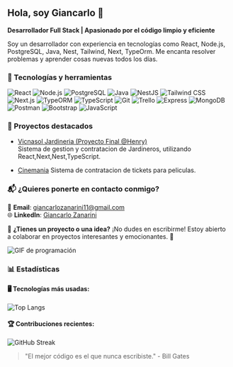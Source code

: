 ## Hola, soy Giancarlo 👋

**Desarrollador Full Stack | Apasionado por el código limpio y eficiente**

Soy un desarrollador con experiencia en tecnologías como React, Node.js, PostgreSQL, Java, Nest, Tailwind, Next, TypeOrm. 
Me encanta resolver problemas y aprender cosas nuevas todos los días.

### 🚀 Tecnologías y herramientas
![React](https://img.shields.io/badge/React-61DAFB?style=for-the-badge&logo=react&logoColor=white)
![Node.js](https://img.shields.io/badge/Node.js-339933?style=for-the-badge&logo=nodedotjs&logoColor=white)
![PostgreSQL](https://img.shields.io/badge/PostgreSQL-316192?style=for-the-badge&logo=postgresql&logoColor=white)
![Java](https://img.shields.io/badge/Java-007396?style=for-the-badge&logo=java&logoColor=white)
![NestJS](https://img.shields.io/badge/NestJS-E0234E?style=for-the-badge&logo=nestjs&logoColor=white)
![Tailwind CSS](https://img.shields.io/badge/Tailwind_CSS-38B2AC?style=for-the-badge&logo=tailwindcss&logoColor=white)
![Next.js](https://img.shields.io/badge/Next.js-000000?style=for-the-badge&logo=nextdotjs&logoColor=white)
![TypeORM](https://img.shields.io/badge/TypeORM-F37626?style=for-the-badge&logo=typeorm&logoColor=white)
![TypeScript](https://img.shields.io/badge/TypeScript-3178C6?style=for-the-badge&logo=typescript&logoColor=white)
![Git](https://img.shields.io/badge/Git-F05032?style=for-the-badge&logo=git&logoColor=white)
![Trello](https://img.shields.io/badge/Trello-0079BF?style=for-the-badge&logo=trello&logoColor=white)
![Express](https://img.shields.io/badge/Express-000000?style=for-the-badge&logo=express&logoColor=white)
![MongoDB](https://img.shields.io/badge/MongoDB-47A248?style=for-the-badge&logo=mongodb&logoColor=white)
![Postman](https://img.shields.io/badge/Postman-FF6C37?style=for-the-badge&logo=postman&logoColor=white)
![Bootstrap](https://img.shields.io/badge/Bootstrap-7952B3?style=for-the-badge&logo=bootstrap&logoColor=white)
![JavaScript](https://img.shields.io/badge/JavaScript-F7DF1E?style=for-the-badge&logo=javascript&logoColor=black)




### 🌟 Proyectos destacados
- [Vicnasol Jardineria (Proyecto Final @Henry)](https://github.com/Gi4ncarlo/ProyectoFinal-Henry)  
  Sistema de gestion y contratacion de Jardineros, utilizando React,Next,Nest,TypeScript.

- [Cinemania](https://github.com/Gi4ncarlo/Cinemania-Proyect)
  Sistema de contratacion de tickets para peliculas.

### 📬 ¿Quieres ponerte en contacto conmigo?

💌 **Email**: [giancarlozanarini11@gmail.com](mailto:giancarlozanarini11@gmail.com)  
🌐 **LinkedIn**: [Giancarlo Zanarini](https://www.linkedin.com/in/giancarlo-zanarini-316684257/)  

📩 **¿Tienes un proyecto o una idea?** ¡No dudes en escribirme! Estoy abierto a colaborar en proyectos interesantes y emocionantes. 🚀  


![GIF de programación](https://media.giphy.com/media/13HgwGsXF0aiGY/giphy.gif)


### 📊 Estadísticas

#### 🖥️ Tecnologías más usadas:
![Top Langs](https://github-readme-stats.vercel.app/api/top-langs/?username=Gi4ncarlo&layout=compact&theme=radical)

#### 🏆 Contribuciones recientes:
![GitHub Streak](https://streak-stats.demolab.com/?user=Gi4ncarlo&theme=radical)



> "El mejor código es el que nunca escribiste." - Bill Gates

